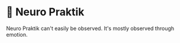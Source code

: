 # 💜 <neuro>Neuro Praktik</neuro>

Neuro Praktik can't easily be observed. It's mostly observed through emotion.
